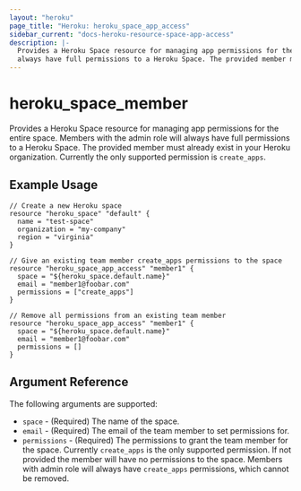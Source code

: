 ```yaml
---
layout: "heroku"
page_title: "Heroku: heroku_space_app_access"
sidebar_current: "docs-heroku-resource-space-app-access"
description: |-
  Provides a Heroku Space resource for managing app permissions for the entire space. Members with the admin role will
  always have full permissions to a Heroku Space. The provided member must already exist in your Heroku organization.
---
```


# heroku\_space\_member

Provides a Heroku Space resource for managing app permissions for the entire space. Members with the admin role will always have full permissions to a Heroku Space. The provided member must already exist in your Heroku organization. Currently the only supported permission is `create_apps`. 

## Example Usage

```hcl
// Create a new Heroku space
resource "heroku_space" "default" {
  name = "test-space"
  organization = "my-company"
  region = "virginia"
}

// Give an existing team member create_apps permissions to the space
resource "heroku_space_app_access" "member1" {
  space = "${heroku_space.default.name}"
  email = "member1@foobar.com"
  permissions = ["create_apps"]
}

// Remove all permissions from an existing team member
resource "heroku_space_app_access" "member1" {
  space = "${heroku_space.default.name}"
  email = "member1@foobar.com"
  permissions = []
}
```

## Argument Reference

The following arguments are supported:

* `space` - (Required) The name of the space.
* `email` - (Required) The email of the team member to set permissions for.
* `permissions` - (Required) The permissions to grant the team member for the space. Currently `create_apps` is the only supported permission. If not provided the member will have no permissions to the space. Members with admin role will always have `create_apps` permissions, which cannot be removed.
